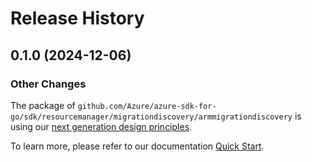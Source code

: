# Release History

## 0.1.0 (2024-12-06)
### Other Changes

The package of `github.com/Azure/azure-sdk-for-go/sdk/resourcemanager/migrationdiscovery/armmigrationdiscovery` is using our [next generation design principles](https://azure.github.io/azure-sdk/general_introduction.html).

To learn more, please refer to our documentation [Quick Start](https://aka.ms/azsdk/go/mgmt).